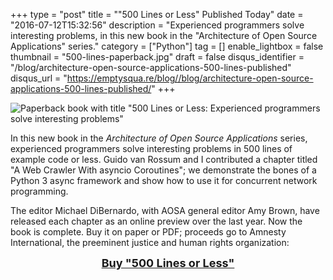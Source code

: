 +++
type = "post"
title = "\"500 Lines or Less\" Published Today"
date = "2016-07-12T15:32:56"
description = "Experienced programmers solve interesting problems, in this new book in the \"Architecture of Open Source Applications\" series."
category = ["Python"]
tag = []
enable_lightbox = false
thumbnail = "500-lines-paperback.jpg"
draft = false
disqus_identifier = "/blog/architecture-open-source-applications-500-lines-published"
disqus_url = "https://emptysqua.re/blog//blog/architecture-open-source-applications-500-lines-published/"
+++

<p><img alt="Paperback book with title &quot;500 Lines or Less: Experienced programmers solve interesting problems&quot;" src="500-lines-paperback.jpg" /></p>
<p>In this new book in the <em>Architecture of Open Source Applications</em> series, experienced programmers solve interesting problems in 500 lines of example code or less. Guido van Rossum and I contributed a chapter titled "A Web Crawler With asyncio Coroutines"; we demonstrate the bones of a Python 3 async framework and show how to use it for concurrent network programming.</p>
<p>The editor Michael DiBernardo, with AOSA general editor Amy Brown, have released each chapter as an online preview over the last year. Now the book is complete. Buy it on paper or PDF; proceeds go to Amnesty International, the preeminent justice and human rights organization:</p>
<div style="text-align: center; margin-bottom: 40px">
<a href="http://aosabook.org/en/buy.html#fh" style="font-weight: bold; font-size: large">Buy "500 Lines or Less"</a>
</div>
